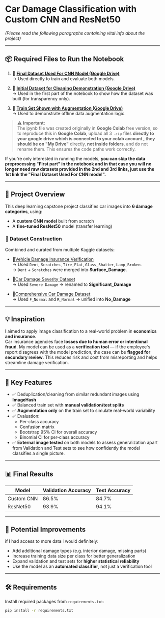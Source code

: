 
# Car Damage Classification with Custom CNN and ResNet50  
*(Please read the following paragraphs containing vital info about the project)*

---

## 📦 Required Files to Run the Notebook

1. 🔗 **[Final Dataset Used For CNN Model (Google Drive)](https://drive.google.com/file/d/1898L8prHBT9T8uW8jEIEEqsCF0PQhd6T/view?usp=drive_link)**  
   → Used directly to train and evaluate both models.

2. 🔗 **[Initial Dataset for Cleaning Demonstration (Google Drive)](https://drive.google.com/file/d/1WoaTT2RAeIpiiaOwghFmpRi6lbtu-P-Y/view?usp=drive_link)**  
   → Used in the first part of the notebook to show how the dataset was built (for transparency only).

3. 🔗 **[Train Set Shown with Augmentation (Google Drive)](https://drive.google.com/file/d/1MJy9WBvSyDxwd0j72zPs9Mhqi3lBcjrv/view?usp=drive_link)**  
   → Used to demonstrate offline data augmentation logic.

> ⚠️ **Important:**  
> The ipynb file was created originally in **Google Colab** free version, so to reproduce this in **Google Colab**, upload all 3 `.zip` files **directly to your google drive which is connected to your colab account , they should be on "My Drive"** directly, **not inside folders**, and do not rename them. This ensures the code paths work correctly.

If you're only interested in running the models, **you can skip the data preprocessing "First part" in the notebook and in that case you will no longer need raw datasets provided in the 2nd and 3rd links, just use the 1st link the "Final Dataset Used For CNN model".**

---

## 📌 Project Overview

This deep learning capstone project classifies car images into **6 damage categories**, using:

- A **custom CNN model** built from scratch
- A **fine-tuned ResNet50** model (transfer learning)

### 📁 Dataset Construction
Combined and curated from multiple Kaggle datasets:

- 🔗[Vehicle Damage Insurance Verification](https://www.kaggle.com/datasets/sudhanshu2198/ripik-hackfest)  
  → Used `Dent`, `Scratches`, `Tire_Flat`, `Glass_Shatter`, `Lamp_Broken`.  
  → `Dent` + `Scratches` were merged into **Surface_Damage**.

- 🔗[Car Damage Severity Dataset](https://www.kaggle.com/datasets/prajwalbhamere/car-damage-severity-dataset)  
  → Used `Severe Damage` → renamed to **Significant_Damage**

- 🔗[Comprehensive Car Damage Dataset](https://www.kaggle.com/datasets/samwash94/comprehensive-car-damage-detection)  
  → Used `F_Normal` and `R_Normal` → unified into **No_Damage**

---

## 💡 Inspiration

I aimed to apply image classification to a real-world problem in **economics and insurance**.  
Car insurance agencies face **losses due to human error or intentional fraud**. My model can be used as a **verification tool** — if the employee's report disagrees with the model prediction, the case can be **flagged for secondary review**. This reduces risk and cost from misreporting and helps streamline damage verification.

---

## 🧠 Key Features

- ✅ Deduplication/cleaning from similar redundant images using **ImageHash**
- ✅ Balanced train set with **manual validation/test splits**
- ✅ **Augmentation only** on the train set to simulate real-world variability
- ✅ Evaluation:
  - Per-class accuracy
  - Confusion matrix
  - Bootstrap 95% CI for overall accuracy
  - Binomial CI for per-class accuracy
- ✅ **External image tested** on both models to assess generalization apart from Validation and Test sets to see how confidently the model classifies a single picture.

---

## 📊 Final Results

| Model        | Validation Accuracy | Test Accuracy |
|--------------|---------------------|----------------|
| Custom CNN   | 86.5%                | 84.7%          |
| ResNet50     | 93.9%                | 94.1%          |

---

## 🔧 Potential Improvements
if I had access to more data I would definitely:
- Add additional damage types (e.g. interior damage, missing parts)
- Increase training data size per class for better generalization
- Expand validation and test sets for **higher statistical reliability**
- Use the model as an **automated classifier**, not just a verification tool

---

## 🛠️ Requirements

Install required packages from `requirements.txt`:
```bash
pip install -r requirements.txt

